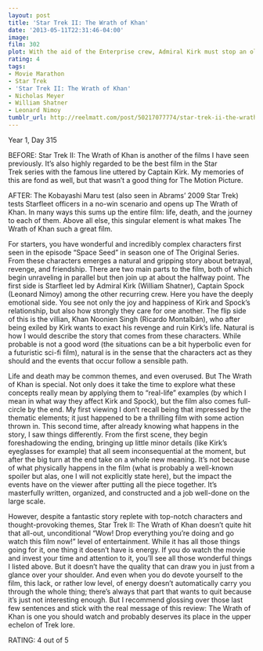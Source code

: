 ```yaml
---
layout: post
title: 'Star Trek II: The Wrath of Khan'
date: '2013-05-11T22:31:46-04:00'
image: 
film: 302
plot: With the aid of the Enterprise crew, Admiral Kirk must stop an old nemesis, Khan Noonien Singh, from using his son’s life-generating device, the Genesis Device, as the ultimate weapon.
rating: 4
tags:
- Movie Marathon
- Star Trek
- 'Star Trek II: The Wrath of Khan'
- Nicholas Meyer
- William Shatner
- Leonard Nimoy
tumblr_url: http://reelmatt.com/post/50217077774/star-trek-ii-the-wrath-of-khan
---
```


Year 1, Day 315

BEFORE: Star Trek II: The Wrath of Khan is another of the films I have seen previously. It’s also highly regarded to be the best film in the Star Trek series with the famous line uttered by Captain Kirk. My memories of this are fond as well, but that wasn’t a good thing for The Motion Picture.

AFTER: The Kobayashi Maru test (also seen in Abrams’ 2009 Star Trek) tests Starfleet officers in a no-win scenario and opens up The Wrath of Khan. In many ways this sums up the entire film: life, death, and the journey to each of them. Above all else, this singular element is what makes The Wrath of Khan such a great film.

For starters, you have wonderful and incredibly complex characters first seen in the episode “Space Seed” in season one of The Original Series. From these characters emerges a natural and gripping story about betrayal, revenge, and friendship. There are two main parts to the film, both of which begin unraveling in parallel but then join up at about the halfway point. The first side is Starfleet led by Admiral Kirk (William Shatner), Captain Spock (Leonard Nimoy) among the other recurring crew. Here you have the deeply emotional side. You see not only the joy and happiness of Kirk and Spock’s relationship, but also how strongly they care for one another. The flip side of this is the villian, Khan Noonien Singh (Ricardo Montalbán), who after being exiled by Kirk wants to exact his revenge and ruin Kirk’s life. Natural is how I would describe the story that comes from these characters. While probable is not a good word (the situations can be a bit hyperbolic even for a futuristic sci-fi film), natural is in the sense that the characters act as they should and the events that occur follow a sensible path.

Life and death may be common themes, and even overused. But The Wrath of Khan is special. Not only does it take the time to explore what these concepts really mean by applying them to “real-life” examples (by which I mean in what way they affect Kirk and Spock), but the film also comes full-circle by the end. My first viewing I don’t recall being that impressed by the thematic elements; it just happened to be a thrilling film with some action thrown in. This second time, after already knowing what happens in the story, I saw things differently. From the first scene, they begin foreshadowing the ending, bringing up little minor details (like Kirk’s eyeglasses for example) that all seem inconsequential at the moment, but after the big turn at the end take on a whole new meaning. It’s not because of what physically happens in the film (what is probably a well-known spoiler but alas, one I will not explicitly state here), but the impact the events have on the viewer after putting all the piece together. It’s masterfully written, organized, and constructed and a job well-done on the large scale.

However, despite a fantastic story replete with top-notch characters and thought-provoking themes, Star Trek II: The Wrath of Khan doesn’t quite hit that all-out, unconditional “Wow! Drop everything you’re doing and go watch this film now!” level of entertainment. While it has all those things going for it, one thing it doesn’t have is energy. If you do watch the movie and invest your time and attention to it, you’ll see all those wonderful things I listed above. But it doesn’t have the quality that can draw you in just from a glance over your shoulder. And even when you do devote yourself to the film, this lack, or rather low level, of energy doesn’t automatically carry you through the whole thing; there’s always that part that wants to quit because it’s just not interesting enough. But I recommend glossing over those last few sentences and stick with the real message of this review: The Wrath of Khan is one you should watch and probably deserves its place in the upper echelon of Trek lore.

RATING: 4 out of 5
